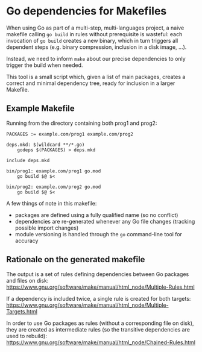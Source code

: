 # Go dependencies for Makefiles

When using Go as part of a multi-step, multi-languages project, a naive makefile calling `go build` in rules without prerequisite is wasteful: each invocation of `go build` creates a new binary, which in turn triggers all dependent steps (e.g. binary compression, inclusion in a disk image, …).

Instead, we need to inform `make` about our precise dependencies to only trigger the build when needed.

This tool is a small script which, given a list of main packages, creates a correct and minimal dependency tree, ready for inclusion in a larger Makefile.

## Example Makefile

Running from the directory containing both prog1 and prog2:

```
PACKAGES := example.com/prog1 example.com/prog2

deps.mkd: $(wildcard **/*.go)
	godeps $(PACKAGES) > deps.mkd

include deps.mkd

bin/prog1: example.com/prog1 go.mod
	go build $@ $<

bin/prog2: example.com/prog2 go.mod
	go build $@ $<

```

A few things of note in this makefile:
 - packages are defined using a fully qualified name (so no conflict)
 - dependencies are re-generated whenever any Go file changes (tracking possible import changes)
 - module versioning is handled through the `go` command-line tool for accuracy

## Rationale on the generated makefile

The output is a set of rules defining dependencies between Go packages and files on disk:
https://www.gnu.org/software/make/manual/html_node/Multiple-Rules.html

If a dependency is included twice, a single rule is created for both targets:
https://www.gnu.org/software/make/manual/html_node/Multiple-Targets.html

In order to use Go packages as rules (without a corresponding file on disk), they are created as intermediate rules (so the transitive dependencies are used to rebuild):
https://www.gnu.org/software/make/manual/html_node/Chained-Rules.html